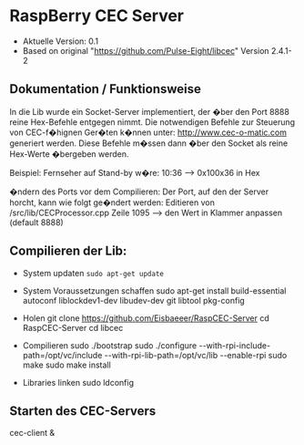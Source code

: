 RaspBerry CEC Server
======

* Aktuelle Version: 0.1
* Based on original "https://github.com/Pulse-Eight/libcec" Version 2.4.1-2 

## Dokumentation / Funktionsweise
In die Lib wurde ein Socket-Server implementiert, der �ber den Port 8888 reine 
Hex-Befehle entgegen nimmt. Die notwendigen Befehle zur Steuerung von CEC-f�hignen 
Ger�ten k�nnen unter: http://www.cec-o-matic.com generiert werden. Diese Befehle 
m�ssen dann �ber den Socket als reine Hex-Werte �bergeben werden.

Beispiel:
Fernseher auf Stand-by w�re: 10:36 --> 0x100x36 in Hex

�ndern des Ports vor dem Compilieren:
Der Port, auf den der Server horcht, kann wie folgt ge�ndert werden:
Editieren von /src/lib/CECProcessor.cpp
Zeile 1095 --> den Wert in Klammer anpassen (default 8888)

## Compilieren der Lib:
* System updaten
```sudo apt-get update```

* System Voraussetzungen schaffen
sudo apt-get install build-essential autoconf liblockdev1-dev libudev-dev git libtool pkg-config

* Holen
git clone https://github.com/Eisbaeeer/RaspCEC-Server
cd RaspCEC-Server
cd libcec

* Compilieren
sudo ./bootstrap
sudo ./configure --with-rpi-include-path=/opt/vc/include --with-rpi-lib-path=/opt/vc/lib --enable-rpi
sudo make
sudo make install

* Libraries linken
sudo ldconfig

## Starten des CEC-Servers
cec-client &

 
